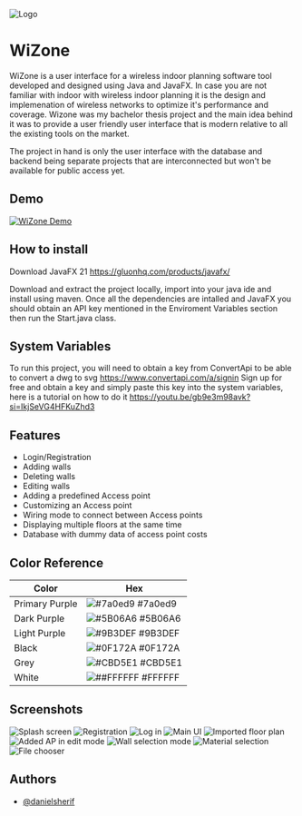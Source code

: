 
![Logo](https://github.com/danielsherif/WiZone_1.0/blob/main/resources/org/example/wizone/assets/bigger2.png)



# WiZone

WiZone is a user interface for a wireless indoor planning software tool developed and designed using Java and JavaFX. In case you are not familiar with indoor with wireless indoor planning it is the design and implemenation of wireless networks to optimize it's performance and coverage. Wizone was my bachelor thesis project and the main idea behind it was to provide a user friendly user interface that is modern relative to all the existing tools on the market. 

The project in hand is only the user interface with the database and backend being separate projects that are interconnected but won't be available for public access yet.





## Demo
[![WiZone Demo](https://img.youtube.com/vi/x1iLq11g-UA/0.jpg)](https://www.youtube.com/watch?v=x1iLq11g-UA)

## How to install

Download JavaFX 21
https://gluonhq.com/products/javafx/

Download and extract the project locally, import into your java ide and install using maven. Once all the dependencies are intalled and JavaFX you should obtain an API key mentioned in the Enviroment Variables section then run the Start.java class.




## System Variables

To run this project, you will need to obtain a key from ConvertApi to be able to convert a dwg to svg 
https://www.convertapi.com/a/signin
Sign up for free and obtain a key and simply paste this key into the system variables, here is a tutorial on how to do it 
https://youtu.be/gb9e3m98avk?si=IkjSeVG4HFKuZhd3


## Features

- Login/Registration
- Adding walls
- Deleting walls
- Editing walls
- Adding a predefined Access point
- Customizing an Access point
- Wiring mode to connect between Access points
- Displaying multiple floors at the same time
- Database with dummy data of access point costs


## Color Reference

| Color             | Hex                                                                |
| ----------------- | ------------------------------------------------------------------ |
| Primary Purple| ![#7a0ed9](https://via.placeholder.com/10/7a0ed9?text=+) #7a0ed9 |
| Dark Purple | ![#5B06A6](https://via.placeholder.com/10/5B06A6?text=+) #5B06A6 |
| Light Purple | ![#9B3DEF](https://via.placeholder.com/10/9B3DEF?text=+) #9B3DEF |
| Black | ![#0F172A](https://via.placeholder.com/10/0F172A?text=+) #0F172A |
| Grey | ![#CBD5E1](https://via.placeholder.com/10/CBD5E1?text=+) #CBD5E1 |
| White | ![##FFFFFF](https://via.placeholder.com/10/FFFFFF?text=+) #FFFFFF |



## Screenshots
![Splash screen](https://github.com/danielsherif/WiZone_1.0/blob/main/resources/org/example/wizone/Screenshots/Screenshot%202024-06-18%20175213.png)
![Registration](https://github.com/danielsherif/WiZone_1.0/blob/main/resources/org/example/wizone/Screenshots/Screenshot%202024-06-18%20175251.png)
![Log in](https://github.com/danielsherif/WiZone_1.0/blob/main/resources/org/example/wizone/Screenshots/Screenshot%202024-06-18%20175317.png)
![Main UI](https://github.com/danielsherif/WiZone_1.0/blob/main/resources/org/example/wizone/Screenshots/Screenshot%202024-06-18%20175418.png)
![Imported floor plan](https://github.com/danielsherif/WiZone_1.0/blob/main/resources/org/example/wizone/Screenshots/Screenshot%202024-06-18%20175448.png)
![Added AP in edit mode](https://github.com/danielsherif/WiZone_1.0/blob/main/resources/org/example/wizone/Screenshots/Screenshot%202024-06-18%20175512.png)
![Wall selection mode](https://github.com/danielsherif/WiZone_1.0/blob/main/resources/org/example/wizone/Screenshots/Screenshot%202024-06-18%20175614.png)
![Material selection](https://github.com/danielsherif/WiZone_1.0/blob/main/resources/org/example/wizone/Screenshots/Screenshot%202024-06-18%20175637.png)
![File chooser](https://github.com/danielsherif/WiZone_1.0/blob/main/resources/org/example/wizone/Screenshots/Screenshot%202024-06-18%20175647.png)

## Authors
- [@danielsherif](https://github.com/danielsherif)

